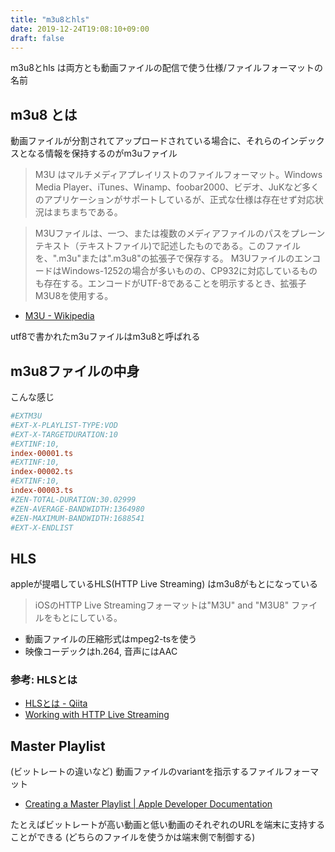 ```yaml
---
title: "m3u8とhls"
date: 2019-12-24T19:08:10+09:00
draft: false
---
```


m3u8とhls は両方とも動画ファイルの配信で使う仕様/ファイルフォーマットの名前


## m3u8 とは

動画ファイルが分割されてアップロードされている場合に、それらのインデックスとなる情報を保持するのがm3uファイル

> M3U はマルチメディアプレイリストのファイルフォーマット。Windows Media Player、iTunes、Winamp、foobar2000、ビデオ、JuKなど多くのアプリケーションがサポートしているが、正式な仕様は存在せず対応状況はまちまちである。

> M3Uファイルは、一つ、または複数のメディアファイルのパスをプレーンテキスト（テキストファイル)で記述したものである。このファイルを、".m3u"または".m3u8"の拡張子で保存する。 M3UファイルのエンコードはWindows-1252の場合が多いものの、CP932に対応しているものも存在する。エンコードがUTF-8であることを明示するとき、拡張子M3U8を使用する。

- [M3U - Wikipedia](https://ja.wikipedia.org/wiki/M3U)

utf8で書かれたm3uファイルはm3u8と呼ばれる


## m3u8ファイルの中身

こんな感じ

```ini
#EXTM3U
#EXT-X-PLAYLIST-TYPE:VOD
#EXT-X-TARGETDURATION:10
#EXTINF:10,
index-00001.ts
#EXTINF:10,
index-00002.ts
#EXTINF:10,
index-00003.ts
#ZEN-TOTAL-DURATION:30.02999
#ZEN-AVERAGE-BANDWIDTH:1364980
#ZEN-MAXIMUM-BANDWIDTH:1688541
#EXT-X-ENDLIST

```

## HLS

appleが提唱しているHLS(HTTP Live Streaming) はm3u8がもとになっている

> iOSのHTTP Live Streamingフォーマットは"M3U" and "M3U8" ファイルをもとにしている。

- 動画ファイルの圧縮形式はmpeg2-tsを使う
- 映像コーデックはh.264, 音声にはAAC


### 参考: HLSとは

- [HLSとは - Qiita](https://qiita.com/STomohiko/items/eb223a9cb6325d7d42d9)
- [Working with HTTP Live Streaming](https://developer.apple.com/library/archive/documentation/AudioVideo/Conceptual/MediaPlaybackGuide/Contents/Resources/en.lproj/HTTPLiveStreaming/HTTPLiveStreaming.html)


## Master Playlist

(ビットレートの違いなど) 動画ファイルのvariantを指示するファイルフォーマット

- [Creating a Master Playlist | Apple Developer Documentation](https://developer.apple.com/documentation/http_live_streaming/example_playlists_for_http_live_streaming/creating_a_master_playlist)

たとえばビットレートが高い動画と低い動画のそれぞれのURLを端末に支持することができる (どちらのファイルを使うかは端末側で制御する)
